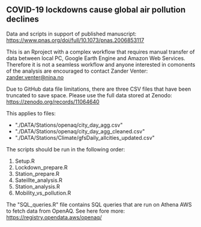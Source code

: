 ## COVID-19 lockdowns cause global air pollution declines

Data and scripts in support of published manuscript:  https://www.pnas.org/doi/full/10.1073/pnas.2006853117

This is an Rproject with a complex workflow that requires manual transfer of data between local PC, Google Earth Engine and Amazon Web Services. Therefore it is not a seamless workflow and anyone interested in comonents of the analysis are encouraged to contact Zander Venter: zander.venter@nina.no

Due to GitHub data file limitations, there are three CSV files that have been truncated to save space. Please use the full data stored at Zenodo: https://zenodo.org/records/11064640

This applies to files:
- "./DATA/Stations/openaq/city_day_agg.csv"
- "./DATA/Stations/openaq/city_day_agg_cleaned.csv"
- "./DATA/Stations/Climate/gfsDaily_allcities_updated.csv"

The scripts should be run in the following order:
1. Setup.R
2. Lockdown_prepare.R
3. Station_prepare.R
4. Sateillte_analysis.R
5. Station_analysis.R
6. Mobility_vs_pollution.R

The "SQL_queries.R" file contains SQL queries that are run on Athena AWS to fetch data from OpenAQ. See here fore more: https://registry.opendata.aws/openaq/
